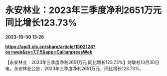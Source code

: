# 永安林业：2023年三季度净利2651万元 同比增长123.73%

**2023-10-30 13:28**

**https://api3.cls.cn/share/article/1502128?os=web&sv=7.7.5&app=CailianpressWeb**

【永安林业：2023年三季度净利2651万元 同比增长123.73%】财联社10月30日电，永安林业公告，2023年三季度净利2651万元，同比增长123.73%。